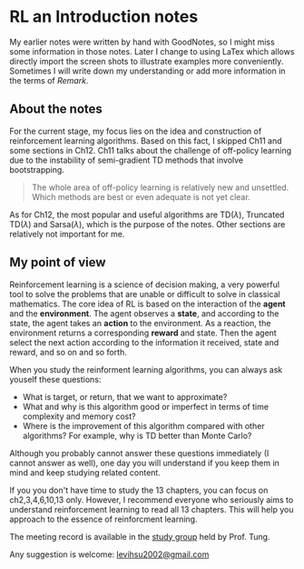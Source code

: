 # RL an Introduction notes
My earlier notes were written by hand with GoodNotes, so I might miss some information in those notes. Later I change to using LaTex which allows directly import the screen shots to illustrate examples more conveniently. Sometimes I will write down my understanding or add more information in the terms of *Remark*. 

## About the notes
For the current stage, my focus lies on the idea and construction of reinforcement learning algorithms. Based on this fact, I skipped Ch11 and some sections in Ch12. Ch11 talks about the challenge of off-policy learning due to the instability of semi-gradient TD methods that involve bootstrapping. 
> The whole area of off-policy learning is relatively new and unsettled. Which methods are best or even adequate is not yet clear.

As for Ch12, the most popular and useful algorithms are TD($\lambda$), Truncated TD($\lambda$) and Sarsa($\lambda$), which is the purpose of the notes. Other sections are relatively not important for me. 
## My point of view
Reinforcement learning is a science of decision making, a very powerful tool to solve the problems that are unable or difficult to solve in classical mathematics. The core idea of RL is based on the interaction of the **agent** and the **environment**. The agent observes a **state**, and according to the state, the agent takes an **action** to the environment. As a reaction, the environment returns a corresponding **reward** and state. Then the agent select the next action according to the information it received, state and reward, and so on and so forth.

When you study the reinforment learning algorithms, you can always ask youself these questions:
- What is target, or return, that we want to approximate?
- What and why is this algorithm good or imperfect in terms of time complexity and memory cost?
- Where is the improvement of this algorithm compared with other algorithms? For example, why is TD better than Monte Carlo?
  
Although you probably cannot answer these questions immediately (I cannot answer as well), one day you will understand if you keep them in mind and keep studying related content. 

If you you don't have time to study the 13 chapters, you can focus on ch2,3,4,6,10,13 only. However, I recommend everyone who seriously aims to understand reinforcement learning to read all 13 chapters. This will help you approach to the essence of reinforcment learning.

The meeting record is available in the [study group](https://sites.google.com/view/sntung/study-group?authuser=0) held by Prof. Tung.

Any suggestion is welcome: levihsu2002@gmail.com
